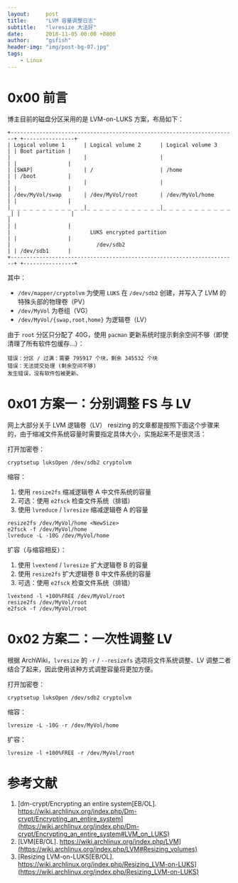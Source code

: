 ```yaml
---
layout:     post
title:      "LVM 容量调整日志"
subtitle:   "lvresize 大法好"
date:       2018-11-05 00:00 +0800
author:     "gsfish"
header-img: "img/post-bg-07.jpg"
tags:
    - Linux
---
```



# 0x00 前言

博主目前的磁盘分区采用的是 LVM-on-LUKS 方案，布局如下：

```
+-----------------------------------------------------------------------+ +----------------+
| Logical volume 1      | Logical volume 2      | Logical volume 3      | | Boot partition |
|                       |                       |                       | |                |
| [SWAP]                | /                     | /home                 | | /boot          |
|                       |                       |                       | |                |
| /dev/MyVol/swap       | /dev/MyVol/root       | /dev/MyVol/home       | |                |
|_ _ _ _ _ _ _ _ _ _ _ _|_ _ _ _ _ _ _ _ _ _ _ _|_ _ _ _ _ _ _ _ _ _ _ _| |                |
|                                                                       | |                |
|                         LUKS encrypted partition                      | |                |
|                           /dev/sdb2                                   | | /dev/sdb1      |
+-----------------------------------------------------------------------+ +----------------+
```

其中：

* `/dev/mapper/cryptolvm` 为使用 `LUKS` 在 `/dev/sdb2` 创建，并写入了 LVM 的特殊头部的物理卷（PV）
* `/dev/MyVol` 为卷组（VG）
* `/dev/MyVol/{swap,root,home}` 为逻辑卷（LV）

由于 `root` 分区只分配了 40G，使用 `pacman` 更新系统时提示剩余空间不够（即使清理了所有软件包缓存…）：

```
错误：分区 / 过满：需要 795917 个块，剩余 345532 个块
错误：无法提交处理 (剩余空间不够)
发生错误，没有软件包被更新。
```


# 0x01 方案一：分别调整 FS 与 LV

网上大部分关于 LVM 逻辑卷（LV） resizing 的文章都是按照下面这个步骤来的，由于缩减文件系统容量时需要指定具体大小，实施起来不是很灵活：

打开加密卷：

```
cryptsetup luksOpen /dev/sdb2 cryptolvm
```

缩容：

1. 使用 `resize2fs` 缩减逻辑卷 A 中文件系统的容量
2. 可选：使用 `e2fsck` 检查文件系统（排错）
3. 使用 `lvreduce` / `lvresize` 缩减逻辑卷 A 的容量

```
resize2fs /dev/MyVol/home <NewSize>
e2fsck -f /dev/MyVol/home
lvreduce -L -10G /dev/MyVol/home
```

扩容（与缩容相反）：

1. 使用 `lvextend` / `lvresize` 扩大逻辑卷 B 的容量
2. 使用 `resize2fs` 扩大逻辑卷 B 中文件系统的容量
3. 可选：使用 `e2fsck` 检查文件系统（排错）

```
lvextend -l +100%FREE /dev/MyVol/root
resize2fs /dev/MyVol/root
e2fsck -f /dev/MyVol/root
```


# 0x02 方案二：一次性调整 LV

根据 ArchWiki，`lvresize` 的 `-r` / `--resizefs` 选项将文件系统调整、LV 调整二者结合了起来，因此使用该种方式调整容量将更加方便。

打开加密卷：

```
cryptsetup luksOpen /dev/sdb2 cryptolvm
```

缩容：

```
lvresize -L -10G -r /dev/MyVol/home
```

扩容：

```
lvresize -l +100%FREE -r /dev/MyVol/root
```


# 参考文献

1. [dm-crypt/Encrypting an entire system[EB/OL]. https://wiki.archlinux.org/index.php/Dm-crypt/Encrypting_an_entire_system](https://wiki.archlinux.org/index.php/Dm-crypt/Encrypting_an_entire_system#LVM_on_LUKS)
2. [LVM[EB/OL]. https://wiki.archlinux.org/index.php/LVM](https://wiki.archlinux.org/index.php/LVM#Resizing_volumes)
3. [Resizing LVM-on-LUKS[EB/OL]. https://wiki.archlinux.org/index.php/Resizing_LVM-on-LUKS](https://wiki.archlinux.org/index.php/Resizing_LVM-on-LUKS)

